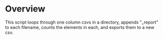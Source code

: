 # Overview

This script loops through one column csvs in a directory, appends "\_report" to each filename, counts the elements in each, and exports them to a new csv.
